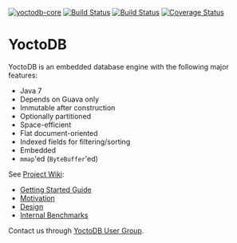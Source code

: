 [![yoctodb-core](https://maven-badges.herokuapp.com/maven-central/com.yandex.yoctodb/yoctodb-core/badge.svg)](https://maven-badges.herokuapp.com/maven-central/com.yandex.yoctodb/yoctodb-core) [![Build Status](https://semaphoreci.com/api/v1/projects/79814465-8795-448e-8652-d52e95c632f7/685534/shields_badge.svg)](https://semaphoreci.com/incubos/yoctodb) [![Build Status](https://travis-ci.org/incubos/yoctodb.svg?branch=master)](https://travis-ci.org/incubos/yoctodb) [![Coverage Status](https://coveralls.io/repos/github/yandex/yoctodb/badge.svg?branch=master)](https://coveralls.io/github/incubos/yoctodb?branch=master)

# YoctoDB

YoctoDB is an embedded database engine with the following major features:

 * Java 7
 * Depends on Guava only
 * Immutable after construction
 * Optionally partitioned
 * Space-efficient
 * Flat document-oriented
 * Indexed fields for filtering/sorting
 * Embedded
 * `mmap`'ed (`ByteBuffer`'ed)

See [Project Wiki](https://github.com/yandex/yoctodb/wiki/Home):

 * [Getting Started Guide](https://github.com/yandex/yoctodb/wiki/GettingStarted)
 * [Motivation](https://github.com/yandex/yoctodb/wiki/Motivation)
 * [Design](https://github.com/yandex/yoctodb/wiki/Design)
 * [Internal Benchmarks](https://github.com/yandex/yoctodb/wiki/InternalBenchmarks)

Contact us through [YoctoDB User Group](https://groups.google.com/forum/#!forum/yoctodb).
